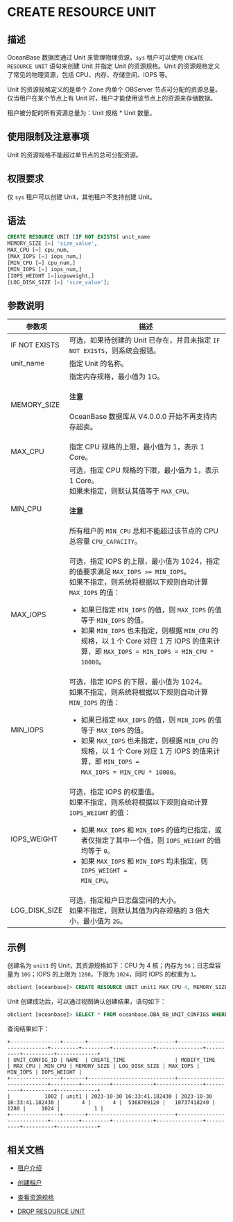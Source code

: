 # CREATE RESOURCE UNIT

## 描述

OceanBase 数据库通过 Unit 来管理物理资源，`sys` 租户可以使用 `CREATE RESOURCE UNIT` 语句来创建 Unit 并指定 Unit 的资源规格。Unit 的资源规格定义了常见的物理资源，包括 CPU、内存、存储空间、IOPS 等。

Unit 的资源规格定义的是单个 Zone 内单个 OBServer 节点可分配的资源总量。仅当租户在某个节点上有 Unit 时，租户才能使用该节点上的资源来存储数据。

租户被分配的所有资源总量为：Unit 规格 \* Unit 数量。

## 使用限制及注意事项

Unit 的资源规格不能超过单节点的总可分配资源。

## 权限要求

仅 `sys` 租户可以创建 Unit，其他租户不支持创建 Unit。

## 语法

```sql
CREATE RESOURCE UNIT [IF NOT EXISTS] unit_name 
MEMORY_SIZE [=] 'size_value',
MAX_CPU [=] cpu_num, 
[MAX_IOPS [=] iops_num,]
[MIN_CPU [=] cpu_num,]
[MIN_IOPS [=] iops_num,] 
[IOPS_WEIGHT [=]iopsweight,]
[LOG_DISK_SIZE [=] 'size_value'];
```

## 参数说明

|     参数项       |          描述                                                                                                                    |
|-----------------|----------------------------------------------------------------------------------------------------------------------------------|
| IF NOT EXISTS   | 可选，如果待创建的 Unit 已存在，并且未指定 `IF NOT EXISTS`，则系统会报错。                                                            |
| unit_name       | 指定 Unit 的名称。                                                                                                                |
| MEMORY_SIZE     | 指定内存规格，最小值为 1G。  <main id="notice" type='notice'><h4>注意</h4><p>OceanBase 数据库从 V4.0.0.0 开始不再支持内存超卖。</p></main> |
| MAX_CPU         | 指定 CPU 规格的上限，最小值为 1，表示 1 Core。                                                                                                      |
| MIN_CPU         | 可选，指定 CPU 规格的下限，最小值为 1，表示 1 Core。</br>如果未指定，则默认其值等于 `MAX_CPU`。<main id="notice" type='notice'><h4>注意</h4><p>所有租户的 <code>MIN_CPU</code> 总和不能超过该节点的 CPU 总容量 <code>CPU_CAPACITY</code>。</p></main>  |
| MAX_IOPS        | 可选，指定 IOPS 的上限，最小值为 1024，指定的值要求满足 `MAX_IOPS >= MIN_IOPS`。</br>如果不指定，则系统将根据以下规则自动计算 `MAX_IOPS` 的值：<ul><li> 如果已指定 <code>MIN_IOPS</code> 的值，则 <code>MAX_IOPS</code> 的值等于 <code>MIN_IOPS</code> 的值。</li> <li>如果 <code>MIN_IOPS</code> 也未指定，则根据 <code>MIN_CPU</code> 的规格，以 1 个 Core 对应 1 万 IOPS 的值来计算，即 <code>MAX_IOPS = MIN_IOPS = MIN_CPU * 10000</code>。</li></ul>                                                                |
| MIN_IOPS        | 可选，指定 IOPS 的下限，最小值为 1024。 </br>如果不指定，则系统将根据以下规则自动计算 `MIN_IOPS` 的值：<ul><li> 如果已指定 <code>MAX_IOPS</code> 的值，则 <code>MIN_IOPS</code> 的值等于 <code>MAX_IOPS</code> 的值。</li> <li>如果 <code>MAX_IOPS</code> 也未指定，则根据 <code>MIN_CPU</code> 的规格，以 1 个 Core 对应 1 万 IOPS 的值来计算，即 <code>MIN_IOPS = MAX_IOPS = MIN_CPU * 10000</code>。</li></ul>                                                                                                 |
| IOPS_WEIGHT     | 可选，指定 IOPS 的权重值。 </br>如果不指定，则系统将根据以下规则自动计算 `IOPS_WEIGHT` 的值：<ul><li>如果 <code>MAX_IOPS</code> 和 <code>MIN_IOPS</code> 的值均已指定，或者仅指定了其中一个值，则 <code>IOPS_WEIGHT</code> 的值均等于 <code>0</code>。</li> <li>如果 <code>MAX_IOPS</code> 和 <code>MIN_IOPS</code> 均未指定，则 <code>IOPS_WEIGHT = MIN_CPU</code>。</li></ul>                                                                                                            |
| LOG_DISK_SIZE   | 可选，指定租户日志盘空间的大小。</br>如果不指定，则默认其值为内存规格的 3 倍大小，最小值为 `2G`。|

## 示例

创建名为 `unit1` 的 Unit，其资源规格如下：CPU 为 4 核；内存为 `5G`；日志盘容量为 `10G`；IOPS 的上限为 `1280`，下限为 `1024`，同时 IOPS 的权重为 `1`。

```sql
obclient [oceanbase]> CREATE RESOURCE UNIT unit1 MAX_CPU 4, MEMORY_SIZE '5G', MAX_IOPS 1280,LOG_DISK_SIZE '10G', MIN_IOPS=1024, IOPS_WEIGHT=1;
```

Unit 创建成功后，可以通过视图确认创建结果，语句如下：

```sql
obclient [oceanbase]> SELECT * FROM oceanbase.DBA_OB_UNIT_CONFIGS WHERE NAME='unit1';
```

查询结果如下：

```shell
+----------------+-------+----------------------------+----------------------------+---------+---------+-------------+---------------+----------+----------+-------------+
| UNIT_CONFIG_ID | NAME  | CREATE_TIME                | MODIFY_TIME                | MAX_CPU | MIN_CPU | MEMORY_SIZE | LOG_DISK_SIZE | MAX_IOPS | MIN_IOPS | IOPS_WEIGHT |
+----------------+-------+----------------------------+----------------------------+---------+---------+-------------+---------------+----------+----------+-------------+
|           1002 | unit1 | 2023-10-30 16:33:41.182430 | 2023-10-30 16:33:41.182430 |       4 |       4 |  5368709120 |   10737418240 |     1280 |     1024 |           1 |
+----------------+-------+----------------------------+----------------------------+---------+---------+-------------+---------------+----------+----------+-------------+
```

## 相关文档

* [租户介绍](../../../../600.manage/200.tenant-management/100.tenant-introduction.md)

* [创建租户](../../../../600.manage/200.tenant-management/600.common-tenant-operations/200.manage-create-tenant.md)

* [查看资源规格](../../../../600.manage/200.tenant-management/600.common-tenant-operations/1600.resource-specification-management/100.view-resource-unit-configuration.md)

* [DROP RESOURCE UNIT](1000.drop-resource-unit.md)

